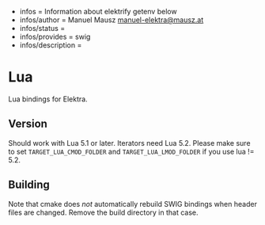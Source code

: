 - infos = Information about elektrify getenv below
- infos/author = Manuel Mausz <manuel-elektra@mausz.at>
- infos/status =
- infos/provides = swig
- infos/description =

# Lua

Lua bindings for Elektra.

## Version

Should work with Lua 5.1 or later. Iterators need Lua 5.2.
Please make sure to set `TARGET_LUA_CMOD_FOLDER` and `TARGET_LUA_LMOD_FOLDER` if you use lua != 5.2.

## Building

Note that cmake does *not* automatically rebuild SWIG bindings
when header files are changed. Remove the build directory
in that case.
